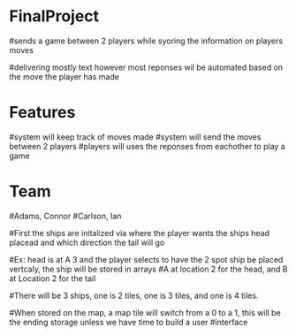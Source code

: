 # FinalProject

#sends a game between 2 players while syoring the information on players moves

#delivering mostly text however most reponses wil be automated based on the move the player has made

# Features
#system will keep track of moves made
#system will send the moves between 2 players
#players will uses the reponses from eachother to play a game

#  Team
#Adams, Connor
#Carlson, Ian


#First the ships are initalized via where the player wants the ships head placead and which direction the tail will go

#Ex: head is at A 3 and the player selects to have the 2 spot ship be placed vertcaly, the ship will be stored in arrays
    #A at location 2 for the head, and B at Location 2 for the tail
    
#There will be 3 ships, one is 2 tiles, one is 3 tiles, and one is 4 tiles. 

#When stored on the map, a map tile will switch from a 0 to a 1, this will be the ending storage unless we have time to build a user #interface

#
